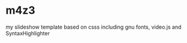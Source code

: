 m4z3
====

my slideshow template based on csss including gnu fonts, video.js and  SyntaxHighlighter 